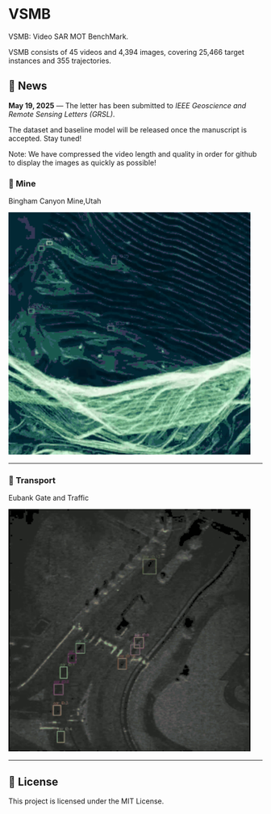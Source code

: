 # VSMB
VSMB: Video SAR MOT BenchMark.

VSMB consists of 45 videos and 4,394 images, covering 25,466 target instances and 355 trajectories.

[//]: # (VSMB constructed in this study includes video clips from various representative scenarios that are freely and publicly released by ICEYE, SNL, AIRSAT, and SS &#40;Smart Satellite&#41;.)

## 📰 News

**May 19, 2025** — The letter has been submitted to *IEEE Geoscience and Remote Sensing Letters (GRSL)*.  

The dataset and baseline model will be released once the manuscript is accepted. Stay tuned!

Note: We have compressed the video length and quality in order for github to display the images as quickly as possible!

### 🔹 Mine
Bingham Canyon Mine,Utah

<img src="examples/output_boxes-2.gif" width="480">

---

### 🔹 Transport
Eubank Gate and Traffic

<img src="examples/output_boxes-3.gif" width="480">

---

## 📄 License

This project is licensed under the MIT License.
